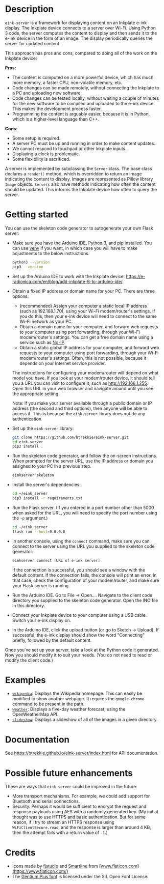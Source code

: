 # Description
`eink-server` is a framework for displaying content on an Inkplate e-ink
display. The Inkplate device connects to a server over Wi-Fi. Using Python 3
code, the server computes the content to display and then sends it to the e-ink
device in the form of an image. The display periodically queries the server for
updated content.

This approach has pros and cons, compared to doing all of the work on the
Inkplate device:

**Pros:**

* The content is computed on a more powerful device, which has much more memory,
  a faster CPU, non-volatile memory, etc.
* Code changes can be made remotely, without connecting the Inkplate to a PC and
  uploading new software.
* Code changes can be tested locally, without waiting a couple of minutes for
  the new software to be compiled and uploaded to the e-ink device. This makes
  the development process faster.
* Programming the content is arguably easier, because it is in Python, which is
  a higher-level language than C++.

**Cons:**

* Some setup is required.
* A server PC must be up and running in order to make content updates.
* We cannot respond to touchpad or other Inkplate inputs.
* Displaying a clock is problematic.
* Some flexibility is sacrificed.

A server is implemented by subclassing the `Server` class. The base class
declares a `render()` method, which is overridden to return an image indicating
the content to display. Images are represented as Pillow library `Image`
objects. `Servers` also have methods indicating how often the content should be
updated. This informs the Inkplate device how often to query the server.

# Getting started
You can use the skeleton code generator to autogenerate your own Flask server:

* Make sure you have [the Arduino IDE](https://www.arduino.cc/en/software),
  [Python 3](https://www.python.org/downloads/), and pip installed. You can use
  [venv](https://docs.python.org/3/tutorial/venv.html) if you want, in which
  case you will have to make adjustments to the below instructions.

  ```bash
  python3 --version
  pip3 --version
  ```

* Set up the Arduino IDE to work with the Inkplate device:
  <https://e-radionica.com/en/blog/add-inkplate-6-to-arduino-ide/>.
* Obtain a fixed IP address or domain name for your PC. There are three options:
    * (recommended) Assign your computer a static local IP address (such as
      192.168.1.70), using your Wi-Fi modem/router's settings. If you do this,
      then your e-ink device will need to connect to the same Wi-Fi network as
      your PC.
    * Obtain a domain name for your computer, and forward web requests to your
      computer using port forwarding, through your Wi-Fi modem/router's
      settings. You can get a free domain name using a service such as
      [No-IP](https://www.noip.com/).
    * Obtain a static global IP address for your computer, and forward web
      requests to your computer using port forwarding, through your Wi-Fi
      modem/router's settings. Often, this is not possible, because it depends
      on your Internet service provider.

  The instructions for configuring your modem/router will depend on what model
  you have. If you look at your modem/router device, it should tell you a URL
  you can visit to configure it, such as http://192.168.1.255. Open this URL in
  your web browser and navigate around until you see the appropriate setting.

  Note: If you make your server available through a public domain or IP address
  (the second and third options), then anyone will be able to access it. This is
  because the `eink-server` library does not do any authentication.
* Set up the `eink-server` library:

  ```bash
  git clone https://github.com/btrekkie/eink-server.git
  cd eink-server
  pip3 install .
  ```

* Run the skeleton code generator, and follow the on-screen instructions. When
  prompted for the server URL, use the IP address or domain you assigned to your
  PC in a previous step.

  ```bash
  einkserver skeleton
  ```

* Install the server's dependencies:

  ```bash
  cd ~/eink_server
  pip3 install -r requirements.txt
  ```

* Run the Flask server. (If you entered in a port number other than 5000 when
  asked for the URL, you will need to specify the port number using the `-p`
  argument.)

  ```bash
  cd ~/eink_server
  flask run --host=0.0.0.0
  ```

* In another console, using the `connect` command, make sure you can connect to
  the server using the URL you supplied to the skeleton code generator:

  ```bash
  einkserver connect [URL of e-ink server]
  ```

  If the connection is successful, you should see a window with the default
  content. If the connection fails, the console will print an error. In that
  case, check the configuration of your modem/router, and make sure your Flask
  server is running.
* Run the Arduino IDE. Go to File -> Open.... Navigate to the client code
  directory you supplied to the skeleton code generator. Open the INO file in
  this directory.
* Connect your Inkplate device to your computer using a USB cable. Switch your
  e-ink display on.
* In the Arduino IDE, click the upload button (or go to Sketch -> Upload). If
  successful, the e-ink display should show the word "Connecting" briefly,
  followed by the default content.

Once you've set up your server, take a look at the Python code it generated. Now
you should modify it to suit your needs. (You do not need to read or modify the
client code.)

# Examples
* [`wikipedia`](samples/wikipedia): Displays the Wikipedia homepage. This can
  easily be modified to show another webpage. It requires the `google-chrome`
  command to be present in the path.
* [`weather`](samples/weather): Displays a five-day weather forecast, using the
  OpenWeatherMap API.
* [`slideshow`](samples/slideshow): Displays a slideshow of all of the images in
  a given directory.

# Documentation
See <https://btrekkie.github.io/eink-server/index.html> for API documentation.

# Possible future enhancements
These are ways that `eink-server` could be improved in the future:

* More transport mechanisms. For example, we could add support for Bluetooth and
  serial connections.
* Security. Perhaps it would be sufficient to encrypt the request and response
  payloads using AES with a randomly generated key. (My initial thought was to
  use HTTPS and basic authentication. But for some reason, if I try to stream an
  HTTPS response using `WiFiClientSecure.read`, and the response is larger than
  around 4 KB, then the attempt fails with a return value of `-1`.)

# Credits
* Icons made by [fjstudio](https://www.flaticon.com/authors/fjstudio) and
  [Smartline](https://www.flaticon.com/authors/Smartline) from
  [www.flaticon.com](https://www.flaticon.com/)
* The [Gentium Plus font](https://software.sil.org/gentium/) is licensed under
  the SIL Open Font License.
